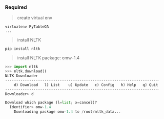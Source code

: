 

### Required

> create virtual env

```shell
virtualenv PyTableQA
...

```



> install NLTK

```shell
pip install nltk
```



> install NLTK package:  omw-1.4

```python
>>> import nltk
>>> nltk.download()
NLTK Downloader
---------------------------------------------------------------------------
    d) Download   l) List    u) Update   c) Config   h) Help   q) Quit
---------------------------------------------------------------------------
Downloader> d

Download which package (l=list; x=cancel)?
  Identifier> omw-1.4
    Downloading package omw-1.4 to /root/nltk_data...
```

